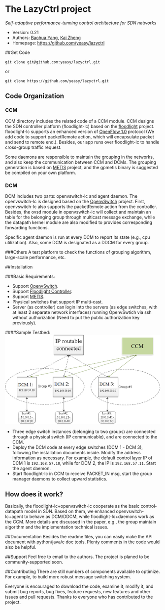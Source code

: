 The LazyCtrl project
=================================
*Self-adaptive performance-tunning control architecture for SDN networks*

* Version: 0.21
* Authors: [Baohua Yang](mailto:baohyang@cn.ibm.com), [Kai Zheng](mailto:zhengkai@cn.ibm.com)
* Homepage: <https://github.com/yeasy/lazyctrl>

##Get Code
```
git clone git@github.com:yeasy/lazyctrl.git
```  
or  
```
git clone https://github.com/yeasy/lazyctrl.git
```

## Code Organization

### CCM
CCM directory includes the related code of a CCM module. CCM designs the SDN controller platform (floodlight-lc) based on the [floodlight](http://www.projectfloodlight.org/floodlight) project. floodlight-lc supports an enhanced version of [OpenFlow 1.0](http://archive.openflow.org/documents/openflow-spec-v1.0.0.pdf) protocol (We add code to support packetRemote action, which will encapsulate packet and send to remote end.). Besides, our app runs over floodlight-lc to handle cross-group traffic request. 

Some daemons are responsible to maintain the grouping in the networks, and also keep the communication between CCM and DCMs. The grouping generation is based on [METIS](http://glaros.dtc.umn.edu/gkhome/metis/metis/overview) project, and the gpmetis binary is suggested be compiled on your own platform.

### DCM
DCM includes two parts: openvswitch-lc and agent daemon. The openvswitch-lc is designed based on the [OpenvSwitch](http://openvswitch.org) project. First, openvswitch-lc also supports the packetRemote action from the controller. Besides, the ovsd module in openvswitch-lc will collect and maintain an table for the belonging group through multicast message exchange, while the datapath kernel module are also modified to provides corresponding forwarding functions. 

Specific agent daemon is run at every DCM to report its state (e.g., cpu utilization). Also, some DCM is designated as a DDCM for every group.

###Others
A test platform to check the functions of grouping algorithm, large-scale performance, etc.

##Installation

###Basic Requirements:

* Support  [OpenvSwitch](http://openvswitch.org).
* Support [Floodlight Controller](http://www.projectfloodlight.org/floodlight).
* Support [METIS](http://glaros.dtc.umn.edu/gkhome/metis/metis/overview).
* Physical switches that support IP multi-cast.
* Server (as controller) can login into the servers (as edge switches, with at least 2 separate network interfaces) running OpenvSwtich via ssh without authorization (Need to put the public authorization key previously).

####Sample Testbed:
![ScreenShot](Others/testbed.png)

* Three edge switch instances (belonging to two groups) are connected through a physical switch (IP communicable), and are connected to the CCM.
* Deploy the DCM code at every edge switches (DCM 1 - DCM 3), following the installation documents inside. Modify the address information as necessary. For example, the default control layer IP of DCM 1 is ```192.168.57.10```, while for DCM 2, the IP is ```192.168.57.11```. Start the agent daemon.
* Start floodlight-lc  in CCM to receive PACKET_IN msg, start the group manager daemons to collect upward statistics.

## How does it work?
Basically, the floodlight-lc+openvswitch-lc cooperate as the basic control-datapath model in SDN. Based on them, we enhanced openvswitch-lc+agent to behave as DCM/DDCM, while floodlight-lc+daemons work as the CCM. More details are discussed in the paper, e.g., the group maintain algorithm and the implementation technical issues.


##Documentation
Besides the readme files, you can easily make the API document with python/java/c doc tools. Plenty comments in the code would also be helpful.

##Support
Feel free to email to the authors. The project is planed to be community-supported soon.


##Contributing
There are still numbers of components available to optimize. For example, to build more robust message switching system. 

Everyone is encouraged to download the code, examine it, modify it, and submit bug reports, bug fixes, feature requests, new features and other issues and pull requests. Thanks to everyone who has contributed to the project.
